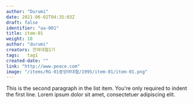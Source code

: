 ```yaml
---
author: "Durumi"
date: 2021-06-02T04:35:03Z
draft: false
identifier: "aa-001"
title: item-01
weight: 10
author: "durumi"
creators: 전여대협1기
tags:	tag1
created-date: ""
link: "http://www.peace.com"
image: "/items/RG-01중앙여대협/1995/item-01/item-01.png"
---
```


This is the second paragraph in the list item. You're
only required to indent the first line. Lorem ipsum dolor
sit amet, consectetuer adipiscing elit.